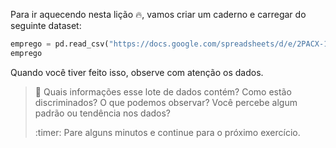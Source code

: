 Para ir aquecendo nesta lição 🔥, vamos criar um caderno e carregar do seguinte dataset:

```python
emprego = pd.read_csv("https://docs.google.com/spreadsheets/d/e/2PACX-1vRSa9oM9fC-QlT7VOeGhZQtrWnlNSTsk3U8DWGTOXUWtPH6u9o5O5eZ0kTg8mFTwAn9vMdGRK7o2SPB/pub?gid=243182620&single=true&output=csv")
emprego
```

Quando você tiver feito isso, observe com atenção os dados.

> :thinking: Quais informações esse lote de dados contém? Como estão discriminados? O que podemos observar? Você percebe algum padrão ou tendência nos dados?
>
> :timer: Pare alguns minutos e continue para o próximo exercício.
